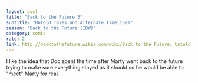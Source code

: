 ```yaml
---
layout: post
title: "Back to the Future 3"
subtitle: "Untold Tales and Alternate Timelines"
season: "Back to the Future (IDW)"
category: comic
rate: 2
link: http://backtothefuture.wikia.com/wiki/Back_to_the_Future:_Untold_Tales_and_Alternate_Timelines_3
---
```


I like the idea that Doc spent the time after Marty went back to the future trying to make sure everything stayed as it should so he would be able to "meet" Marty for real.